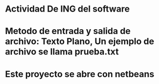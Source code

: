# Actividad De ING del software
# Metodo de entrada y salida de archivo: Texto Plano, Un ejemplo de archivo se llama prueba.txt
# Este proyecto se abre con netbeans
